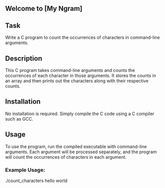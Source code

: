 ## Welcome to [My Ngram]

## Task
Write a C program to count the occurrences of characters in command-line arguments.

## Description
This C program takes command-line arguments and counts the occurrences of each character in those arguments. It stores the counts in an array and then prints out the characters along with their respective counts.

## Installation
No installation is required. Simply compile the C code using a C compiler such as GCC.

## Usage
To use the program, run the compiled executable with command-line arguments. Each argument will be processed separately, and the program will count the occurrences of characters in each argument.

### Example Usage:

./count_characters hello world
